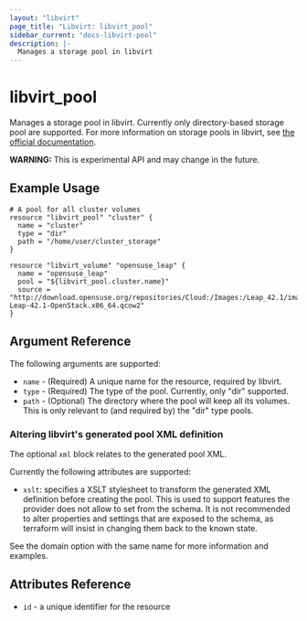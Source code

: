```yaml
---
layout: "libvirt"
page_title: "Libvirt: libvirt_pool"
sidebar_current: "docs-libvirt-pool"
description: |-
  Manages a storage pool in libvirt
---
```


# libvirt\_pool

Manages a storage pool in libvirt. Currently only directory-based storage pool are supported. For more information on
storage pools in libvirt, see [the official documentation](https://libvirt.org/formatstorage.html).

**WARNING:** This is experimental API and may change in the future.

## Example Usage

```hcl
# A pool for all cluster volumes
resource "libvirt_pool" "cluster" {
  name = "cluster"
  type = "dir"
  path = "/home/user/cluster_storage"
}

resource "libvirt_volume" "opensuse_leap" {
  name = "opensuse_leap"
  pool = "${libvirt_pool.cluster.name}"
  source = "http://download.opensuse.org/repositories/Cloud:/Images:/Leap_42.1/images/openSUSE-Leap-42.1-OpenStack.x86_64.qcow2"
}
```

## Argument Reference

The following arguments are supported:

* `name` - (Required) A unique name for the resource, required by libvirt.
* `type` - (Required) The type of the pool. Currently, only "dir" supported.
* `path` - (Optional) The directory where the pool will keep all its volumes. This is only relevant to (and required by)
                      the "dir" type pools.

### Altering libvirt's generated pool XML definition

The optional `xml` block relates to the generated pool XML.

Currently the following attributes are supported:

* `xslt`: specifies a XSLT stylesheet to transform the generated XML definition before creating the pool. This is used
  to support features the provider does not allow to set from the schema. It is not recommended to alter properties and
  settings that are exposed to the schema, as terraform will insist in changing them back to the known state.

See the domain option with the same name for more information and examples.

## Attributes Reference

* `id` - a unique identifier for the resource
